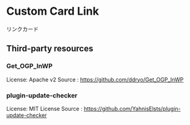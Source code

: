 # Custom Card Link
リンクカード

## Third-party resources
### Get_OGP_InWP
License: Apache v2
Source : https://github.com/ddryo/Get_OGP_InWP

### plugin-update-checker
License: MIT License
Source : https://github.com/YahnisElsts/plugin-update-checker
